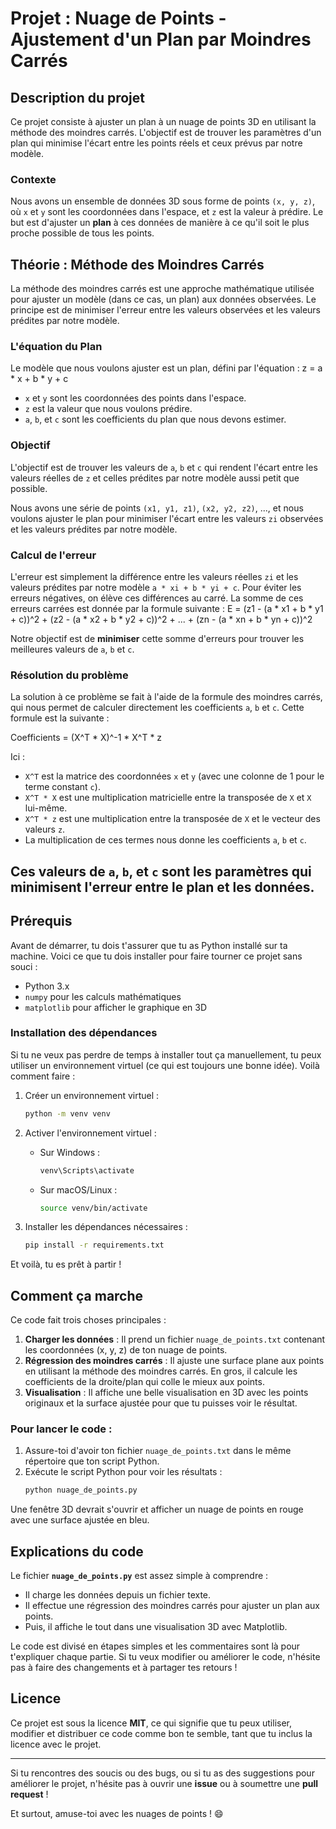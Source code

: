 # Projet : Nuage de Points - Ajustement d'un Plan par Moindres Carrés

## Description du projet

Ce projet consiste à ajuster un plan à un nuage de points 3D en utilisant la méthode des moindres carrés. L'objectif est de trouver les paramètres d'un plan qui minimise l'écart entre les points réels et ceux prévus par notre modèle.

### Contexte

Nous avons un ensemble de données 3D sous forme de points `(x, y, z)`, où `x` et `y` sont les coordonnées dans l'espace, et `z` est la valeur à prédire. Le but est d'ajuster un **plan** à ces données de manière à ce qu'il soit le plus proche possible de tous les points.

## Théorie : Méthode des Moindres Carrés

La méthode des moindres carrés est une approche mathématique utilisée pour ajuster un modèle (dans ce cas, un plan) aux données observées. Le principe est de minimiser l'erreur entre les valeurs observées et les valeurs prédites par notre modèle.

### L'équation du Plan

Le modèle que nous voulons ajuster est un plan, défini par l'équation :
z = a * x + b * y + c

- `x` et `y` sont les coordonnées des points dans l'espace.
- `z` est la valeur que nous voulons prédire.
- `a`, `b`, et `c` sont les coefficients du plan que nous devons estimer.

### Objectif

L'objectif est de trouver les valeurs de `a`, `b` et `c` qui rendent l'écart entre les valeurs réelles de `z` et celles prédites par notre modèle aussi petit que possible.

Nous avons une série de points `(x1, y1, z1)`, `(x2, y2, z2)`, ..., et nous voulons ajuster le plan pour minimiser l'écart entre les valeurs `zi` observées et les valeurs prédites par notre modèle.

### Calcul de l'erreur

L'erreur est simplement la différence entre les valeurs réelles `zi` et les valeurs prédites par notre modèle `a * xi + b * yi + c`. Pour éviter les erreurs négatives, on élève ces différences au carré. La somme de ces erreurs carrées est donnée par la formule suivante :
E = (z1 - (a * x1 + b * y1 + c))^2 + (z2 - (a * x2 + b * y2 + c))^2 + ... + (zn - (a * xn + b * yn + c))^2

Notre objectif est de **minimiser** cette somme d'erreurs pour trouver les meilleures valeurs de `a`, `b` et `c`.

### Résolution du problème

La solution à ce problème se fait à l'aide de la formule des moindres carrés, qui nous permet de calculer directement les coefficients `a`, `b` et `c`. Cette formule est la suivante :

Coefficients = (X^T * X)^-1 * X^T * z

Ici :

- `X^T` est la matrice des coordonnées `x` et `y` (avec une colonne de 1 pour le terme constant `c`).
- `X^T * X` est une multiplication matricielle entre la transposée de `X` et `X` lui-même.
- `X^T * z` est une multiplication entre la transposée de `X` et le vecteur des valeurs `z`.
- La multiplication de ces termes nous donne les coefficients `a`, `b` et `c`.

Ces valeurs de `a`, `b`, et `c` sont les paramètres qui minimisent l'erreur entre le plan et les données.
---

## Prérequis

Avant de démarrer, tu dois t'assurer que tu as Python installé sur ta machine. Voici ce que tu dois installer pour faire tourner ce projet sans souci :

- Python 3.x
- `numpy` pour les calculs mathématiques
- `matplotlib` pour afficher le graphique en 3D

### Installation des dépendances

Si tu ne veux pas perdre de temps à installer tout ça manuellement, tu peux utiliser un environnement virtuel (ce qui est toujours une bonne idée). Voilà comment faire :

1. Créer un environnement virtuel :
    ```bash
    python -m venv venv
    ```

2. Activer l'environnement virtuel :
    - Sur Windows :
        ```bash
        venv\Scripts\activate
        ```
    - Sur macOS/Linux :
        ```bash
        source venv/bin/activate
        ```

3. Installer les dépendances nécessaires :
    ```bash
    pip install -r requirements.txt
    ```

Et voilà, tu es prêt à partir !

## Comment ça marche

Ce code fait trois choses principales :

1. **Charger les données** : Il prend un fichier `nuage_de_points.txt` contenant les coordonnées (x, y, z) de ton nuage de points.
2. **Régression des moindres carrés** : Il ajuste une surface plane aux points en utilisant la méthode des moindres carrés. En gros, il calcule les coefficients de la droite/plan qui colle le mieux aux points.
3. **Visualisation** : Il affiche une belle visualisation en 3D avec les points originaux et la surface ajustée pour que tu puisses voir le résultat.

### Pour lancer le code :

1. Assure-toi d'avoir ton fichier `nuage_de_points.txt` dans le même répertoire que ton script Python.
2. Exécute le script Python pour voir les résultats :
    ```bash
    python nuage_de_points.py
    ```

Une fenêtre 3D devrait s'ouvrir et afficher un nuage de points en rouge avec une surface ajustée en bleu.

## Explications du code

Le fichier **`nuage_de_points.py`** est assez simple à comprendre :

- Il charge les données depuis un fichier texte.
- Il effectue une régression des moindres carrés pour ajuster un plan aux points.
- Puis, il affiche le tout dans une visualisation 3D avec Matplotlib.

Le code est divisé en étapes simples et les commentaires sont là pour t'expliquer chaque partie. Si tu veux modifier ou améliorer le code, n'hésite pas à faire des changements et à partager tes retours !

## Licence

Ce projet est sous la licence **MIT**, ce qui signifie que tu peux utiliser, modifier et distribuer ce code comme bon te semble, tant que tu inclus la licence avec le projet.

---

Si tu rencontres des soucis ou des bugs, ou si tu as des suggestions pour améliorer le projet, n'hésite pas à ouvrir une **issue** ou à soumettre une **pull request** !

Et surtout, amuse-toi avec les nuages de points ! 😄
